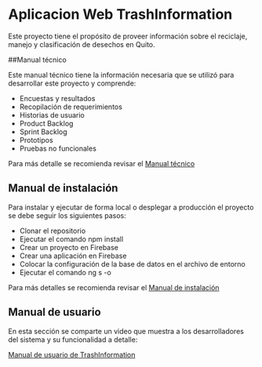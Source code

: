 # Aplicacion Web TrashInformation

Este proyecto tiene el propósito de proveer información sobre el reciclaje, manejo y clasificación de desechos en Quito.

##Manual técnico

Este manual técnico tiene la información necesaria que se utilizó para desarrollar este proyecto y comprende:
- Encuestas y resultados
- Recopilación de requerimientos
- Historias de usuario
- Product Backlog
- Sprint Backlog
- Prototipos
- Pruebas no funcionales

Para más detalle se recomienda revisar el [Manual técnico](https://epnecuador-my.sharepoint.com/:b:/g/personal/guillermo_guachamin_epn_edu_ec/EX8qTNvQT_ROntsmEDG37Z8B-yXy_qrGo_l8tvUrm65YDg?e=28mFua)

## Manual de instalación

Para instalar y ejecutar de forma local o desplegar a producción el proyecto se debe seguir los siguientes pasos:

- Clonar el repositorio
- Ejecutar el comando npm install
- Crear un proyecto en Firebase
- Crear una aplicación en Firebase
- Colocar la configuración de la base de datos en el archivo de entorno
- Ejecutar el comando ng s -o

Para más detalles se recomienda revisar el [Manual de instalación](https://epnecuador-my.sharepoint.com/:b:/g/personal/guillermo_guachamin_epn_edu_ec/EQjwMeZbq1FApfiWDA_-05wBiU1H41sJoR6pf5cWg8WEfA?e=3PugdA)

## Manual de usuario

En esta sección se comparte un video que muestra a los desarrolladores del sistema y su funcionalidad a detalle:

[Manual de usuario de TrashInformation](https://www.youtube.com/)
